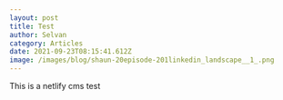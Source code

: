 ```yaml
---
layout: post
title: Test
author: Selvan
category: Articles
date: 2021-09-23T08:15:41.612Z
image: /images/blog/shaun-20episode-201linkedin_landscape__1_.png
---
```

This is a netlify cms test